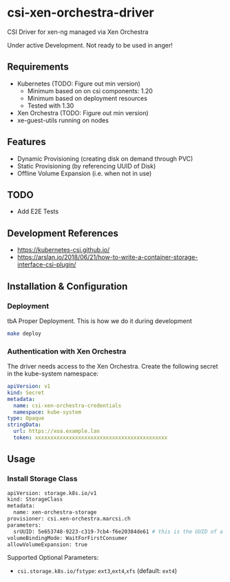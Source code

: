 # csi-xen-orchestra-driver
CSI Driver for xen-ng managed via Xen Orchestra

Under active Development. Not ready to be used in anger!

## Requirements
- Kubernetes (TODO: Figure out min version)
  - Minimum based on on csi components: 1.20
  - Minimum based on deployment resources
  - Tested with 1.30
- Xen Orchestra (TODO: Figure out min version)
- xe-guest-utils running on nodes


## Features
- Dynamic Provisioning (creating disk on demand through PVC)
- Static Provisioning (by referencing UUID of Disk)
- Offline Volume Expansion (i.e. when not in use)


## TODO
- Add E2E Tests


## Development References
- https://kubernetes-csi.github.io/
- https://arslan.io/2018/06/21/how-to-write-a-container-storage-interface-csi-plugin/


## Installation & Configuration

### Deployment

tbA Proper Deployment. This is how we do it during development

```bash
make deploy
```

### Authentication with Xen Orchestra

The driver needs access to the Xen Orchestra.
Create the following secret in the kube-system namespace:

```yaml
apiVersion: v1
kind: Secret
metadata:
  name: csi-xen-orchestra-credentials
  namespace: kube-system
type: Opaque
stringData:
  url: https://xoa.example.lan
  token: xxxxxxxxxxxxxxxxxxxxxxxxxxxxxxxxxxxxxxxxxxx
```

## Usage

### Install Storage Class

```bash
apiVersion: storage.k8s.io/v1
kind: StorageClass
metadata:
  name: xen-orchestra-storage
provisioner: csi.xen-orchestra.marcsi.ch
parameters:
  srUUID: 5e653748-9223-c319-7cb4-f6e20384de61 # this is the UUID of a Storage Repository
volumeBindingMode: WaitForFirstConsumer
allowVolumeExpansion: true
```

Supported Optional Parameters:
- `csi.storage.k8s.io/fstype`: `ext3`,`ext4`,`xfs` (default: `ext4`)
